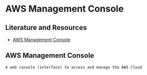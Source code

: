 # AWS Management Console

## Literature and Resources

- [AWS Management Console](https://aws.amazon.com/console/)


## AWS Management Console

    A web console (interface) to access and manage the AWS Cloud
